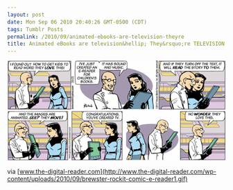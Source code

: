 ```yaml
---
layout: post
date: Mon Sep 06 2010 20:40:26 GMT-0500 (CDT)
tags: Tumblr Posts
permalink: /2010/09/animated-ebooks-are-television-theyre
title: Animated eBooks are television&hellip; They&rsquo;re TELEVISION!!!
---
```


![](/public/assets/tumblr/tumblr_l8csneDslt1qa4klho1_1280.gif)

via [www.the-digital-reader.com](http://www.the-digital-reader.com/wp-content/uploads/2010/09/brewster-rockit-comic-e-reader1.gif)

